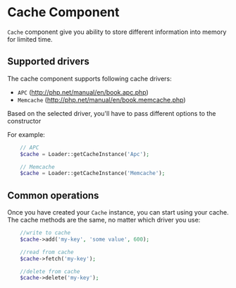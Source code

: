Cache Component
===============

`Cache` component give you ability to store different information into memory for limited time. 

## Supported drivers 

The cache component supports following cache drivers:
* `APC` (http://php.net/manual/en/book.apc.php)
* `Memcache` (http://php.net/manual/en/book.memcache.php)

Based on the selected driver, you'll have to pass different options to the constructor

For example:

```php
	// APC
	$cache = Loader::getCacheInstance('Apc');

	// Memcache 
	$cache = Loader::getCacheInstance('Memcache');

```

## Common operations 
Once you have created your `Cache` instance, you can start using your cache. 
The cache methods are the same, no matter which driver you use:

```php
	//write to cache 
	$cache->add('my-key', 'some value', 600);

	//read from cache
	$cache->fetch('my-key');

	//delete from cache
	$cache->delete('my-key');

```

